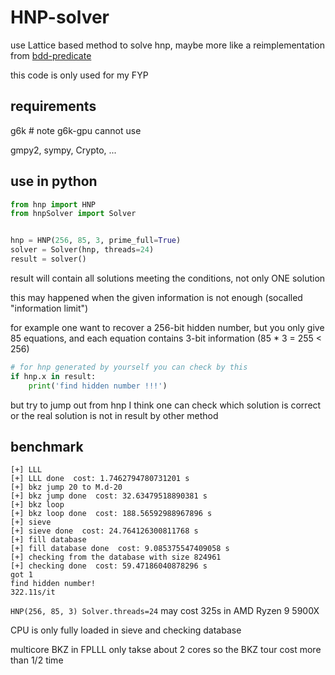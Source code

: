# HNP-solver

use Lattice based method to solve hnp, maybe more like a reimplementation from [bdd-predicate](https://github.com/malb/bdd-predicate)

this code is only used for my FYP

## requirements 

g6k  # note g6k-gpu cannot use

gmpy2, sympy, Crypto, ...

## use in python

```python
from hnp import HNP
from hnpSolver import Solver


hnp = HNP(256, 85, 3, prime_full=True)
solver = Solver(hnp, threads=24)
result = solver()
```

result will contain all solutions meeting the conditions, not only ONE solution

this may happened when the given information is not enough (socalled "information limit")

for example one want to recover a 256-bit hidden number, but you only give 85 equations, and each equation contains 3-bit information (85 * 3 = 255 < 256)

```python
# for hnp generated by yourself you can check by this
if hnp.x in result:  
    print('find hidden number !!!')
```

but try to jump out from hnp
I think one can check which solution is correct or the real solution is not in result by other method

## benchmark 

```
[+] LLL
[+] LLL done  cost: 1.7462794780731201 s
[+] bkz jump 20 to M.d-20
[+] bkz jump done  cost: 32.63479518890381 s
[+] bkz loop
[+] bkz loop done  cost: 188.56592988967896 s
[+] sieve
[+] sieve done  cost: 24.764126300811768 s
[+] fill database
[+] fill database done  cost: 9.085375547409058 s
[+] checking from the database with size 824961
[+] checking done  cost: 59.47186040878296 s
got 1
find hidden number!
322.11s/it
```

`HNP(256, 85, 3) Solver.threads=24` may cost 325s in AMD Ryzen 9 5900X

CPU is only fully loaded in sieve and checking database

multicore BKZ in FPLLL only takse about 2 cores so the BKZ tour cost more than 1/2 time
